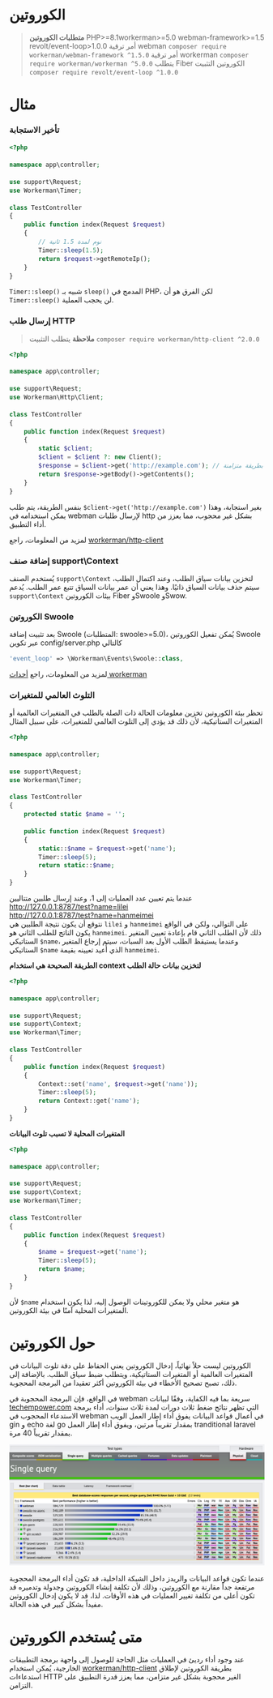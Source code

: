 # الكوروتين

> **متطلبات الكوروتين**
> PHP>=8.1workerman>=5.0 webman-framework>=1.5 revolt/event-loop>1.0.0
> أمر ترقية webman `composer require workerman/webman-framework ^1.5.0`
> أمر ترقية workerman `composer require workerman/workerman ^5.0.0`
> يتطلب Fiber الكوروتين التثبيت `composer require revolt/event-loop ^1.0.0`

# مثال
### تأخير الاستجابة

```php
<?php

namespace app\controller;

use support\Request;
use Workerman\Timer;

class TestController
{
    public function index(Request $request)
    {
        // نوم لمدة 1.5 ثانية
        Timer::sleep(1.5);
        return $request->getRemoteIp();
    }
}
```
`Timer::sleep()` شبيه بـ `sleep()` المدمج في PHP، لكن الفرق هو أن `Timer::sleep()` لن يحجب العملية.

### إرسال طلب HTTP

> **ملاحظة**
> يتطلب التثبيت `composer require workerman/http-client ^2.0.0`

```php
<?php

namespace app\controller;

use support\Request;
use Workerman\Http\Client;

class TestController
{
    public function index(Request $request)
    {
        static $client;
        $client = $client ?: new Client();
        $response = $client->get('http://example.com'); // إرسال طلب غير محجوب بطريقة متزامنة
        return $response->getBody()->getContents();
    }
}
```
بنفس الطريقة، يتم طلب `$client->get('http://example.com')` بغير استجابة، وهذا يمكن استخدامه في webman لإرسال طلبات http بشكل غير محجوب، مما يعزز من أداء التطبيق.

لمزيد من المعلومات، راجع [workerman/http-client](https://www.workerman.net/doc/workerman/components/workerman-http-client.html)

### إضافة صنف support\Context

يُستخدم الصنف `support\Context` لتخزين بيانات سياق الطلب، وعند اكتمال الطلب، سيتم حذف بيانات السياق ذاتيًا. وهذا يعني أن عمر بيانات السياق تتبع عمر الطلب. يُدعم `support\Context` بيئات الكوروتين Fiber وSwoole وSwow.

### الكوروتين Swoole
بعد تثبيت إضافة Swoole (المتطلبات: swoole>=5.0)، يُمكن تفعيل الكوروتين Swoole عبر تكوين config/server.php كالتالي
```php
'event_loop' => \Workerman\Events\Swoole::class,
```

لمزيد من المعلومات، راجع [أحداث workerman](https://www.workerman.net/doc/workerman/appendices/event.html)

### التلوث العالمي للمتغيرات

تحظر بيئة الكوروتين تخزين معلومات الحالة ذات الصلة بالطلب في المتغيرات العالمية أو المتغيرات الستاتيكية، لأن ذلك قد يؤدي إلى التلوث العالمي للمتغيرات، على سبيل المثال

```php
<?php

namespace app\controller;

use support\Request;
use Workerman\Timer;

class TestController
{
    protected static $name = '';

    public function index(Request $request)
    {
        static::$name = $request->get('name');
        Timer::sleep(5);
        return static::$name;
    }
}
```

عندما يتم تعيين عدد العمليات إلى 1، وعند إرسال طلبين متتاليين  
http://127.0.0.1:8787/test?name=lilei  
http://127.0.0.1:8787/test?name=hanmeimei  
نتوقع أن يكون نتيجة الطلبين هي `lilei` و `hanmeimei` على التوالي، ولكن في الواقع يكون الناتج للطلب الثاني هو `hanmeimei`.
ذلك لأن الطلب الثاني قام بإعادة تعيين المتغير الستاتيكي `$name`، وعندما يستيقظ الطلب الأول بعد السبات، سيتم إرجاع المتغير الستاتيكي `$name` الذي أُعيد تعيينه بقيمة `hanmeimei`.

**الطريقة الصحيحة هي استخدام context لتخزين بيانات حالة الطلب**
```php
<?php

namespace app\controller;

use support\Request;
use support\Context;
use Workerman\Timer;

class TestController
{
    public function index(Request $request)
    {
        Context::set('name', $request->get('name'));
        Timer::sleep(5);
        return Context::get('name');
    }
}
```

**المتغيرات المحلية لا تسبب تلوث البيانات**
```php
<?php

namespace app\controller;

use support\Request;
use support\Context;
use Workerman\Timer;

class TestController
{
    public function index(Request $request)
    {
        $name = $request->get('name');
        Timer::sleep(5);
        return $name;
    }
}
```
لأن `$name` هو متغير محلي ولا يمكن للكوروتينات الوصول إليه، لذا يكون استخدام المتغيرات المحلية آمنًا في بيئة الكوروتين.

# حول الكوروتين
الكوروتين ليست حلاً نهائياً، إدخال الكوروتين يعني الحفاظ على دقة تلوث البيانات في المتغيرات العالمية أو المتغيرات الستاتيكية، ويتطلب ضبط سياق الطلب. بالإضافة إلى ذلك، تصبح تصحيح الأخطاء في بيئة الكوروتين أكثر تعقيدا من البرمجة المحجوبة.

في الواقع، فإن البرمجة المحجوبة في webman سريعة بما فيه الكفاية، وفقًا لبيانات [techempower.com](https://www.techempower.com/benchmarks/#section=data-r21&l=zijnjz-6bj&test=db&f=1ekg-cbcw-2t4w-27wr68-pc0-iv9slc-0-1ekgw-39g-kxs00-o0zk-4fu13d-2x8do8-2) التي تظهر نتائج ضغط ثلاث دورات لمدة ثلاث سنوات، أداء برمجة الاستدعاء المحجوب في webman في أعمال قواعد البيانات يفوق أداء إطار العمل الويب gin و echo لغة go بمقدار تقريباً مرتين، ويفوق أداء إطار العمل tranditional laravel بمقدار تقريباً 40 مرة.

![](../../assets/img/benchemarks-go-sw.png?)

عندما تكون قواعد البيانات والريدز داخل الشبكة الداخلية، قد تكون أداء البرمجة المحجوبة مرتفعة جداً مقارنة مع الكوروتين، وذلك لأن تكلفة إنشاء الكوروتين وجدولة وتدميره قد تكون أعلى من تكلفة تغيير العمليات في هذه الأوقات. لذا، قد لا يكون إدخال الكوروتين مفيداً بشكل كبير في هذه الحالة.

# متى يُستخدم الكوروتين
عند وجود أداء رديئ في العمليات مثل الحاجة للوصول إلى واجهة برمجة التطبيقات الخارجية، يُمكن استخدام [workerman/http-client](https://www.workerman.net/doc/workerman/components/workerman-http-client.html) بطريقة الكوروتين لإطلاق استدعاءات HTTP الغير محجوبة بشكل غير متزامن، مما يعزز قدرة التطبيق على التزامن.


